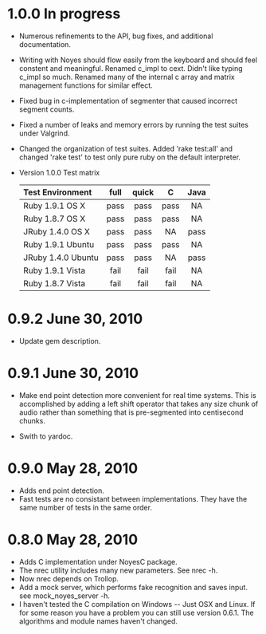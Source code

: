# 1.0.0    In progress 

* Numerous refinements to the API, bug fixes, and additional documentation.

* Writing with Noyes should flow easily from the keyboard and should feel
  constent and meaningful.  Renamed c_impl to cext.  Didn't like typing c_impl
  so much.  Renamed many of the internal c array and matrix management
  functions for similar effect.

* Fixed bug in c-implementation of segmenter that caused incorrect
  segment counts.

* Fixed a number of leaks and memory errors by running the test
  suites under Valgrind.

* Changed the organization of test suites.  Added 'rake test:all' and
  changed 'rake test' to test only pure ruby on the default interpreter.

* Version 1.0.0 Test matrix

    Test Environment   | full | quick | C    | Java |
    :------------------|:----:|:-----:|:----:|:----:|
    Ruby  1.9.1 OS X   | pass | pass  | pass | NA   |
    Ruby  1.8.7 OS X   | pass | pass  | pass | NA   |
    JRuby 1.4.0 OS X   | pass | pass  | NA   | pass |
    Ruby  1.9.1 Ubuntu | pass | pass  | pass | NA   |
    JRuby 1.4.0 Ubuntu | pass | pass  | NA   | pass |
    Ruby  1.9.1 Vista  | fail | fail  | fail | NA   |
    Ruby  1.8.7 Vista  | fail | fail  | fail | NA   |


# 0.9.2     June 30, 2010

* Update gem description.

# 0.9.1     June 30, 2010

* Make end point detection more convenient for real time systems.  This is
  accomplished by adding a left shift operator that takes any size chunk of
  audio rather than something that is pre-segmented into centisecond chunks.

* Swith to yardoc.


# 0.9.0     May 28, 2010

* Adds end point detection.
* Fast tests are no consistant between implementations.  They
  have the same number of tests in the same order.

# 0.8.0     May 28, 2010 

* Adds C implementation under NoyesC package.
* The nrec utility includes many new parameters.  See nrec -h.
* Now nrec depends on Trollop.  
* Add a mock server, which performs fake recognition and saves input.
  see mock_noyes_server -h.
* I haven't tested the C compilation on Windows -- Just OSX and Linux.
  If for some reason you have a problem you can still use version 0.6.1.
  The algorithms and module names haven't changed.
